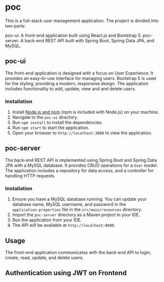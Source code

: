 # poc
This is a full-stack user management application. The project is divided into two parts:

poc-ui: A front-end application built using React.js and Bootstrap 5.
poc-server: A back-end REST API built with Spring Boot, Spring Data JPA, and MySQL.

## poc-ui

The front-end application is designed with a focus on User Experience. It provides an easy-to-use interface for managing users. Bootstrap 5 is used for the styling, providing a modern, responsive design. The application includes functionality to add, update, view and and delete users.

### Installation
1. Install [Node.js and npm](https://nodejs.org/en/download/) (npm is included with Node.js) on your machine.
2. Navigate to the `poc-ui` directory.
3. Run `npm install` to install the dependencies.
4. Run `npm start` to start the application.
5. Open your browser to `http://localhost:3000` to view the application.

## poc-server

The back-end REST API is implemented using Spring Boot and Spring Data JPA with a MySQL database. It provides CRUD operations for a `User` model. The application includes a repository for data access, and a controller for handling HTTP requests.

### Installation

1. Ensure you have a MySQL database running. You can update your database name, MySQL username, and password in the `application.properties` file in the `src/main/resources` directory.
2. Import the `poc-server` directory as a Maven project in your IDE.
3. Run the application from your IDE.
4. The API will be available at `http://localhost:8080`.

## Usage

The front-end application communicates with the back-end API to login, create, read, update, and delete users.

## Authentication using JWT on Frontend
